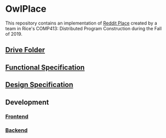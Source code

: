 # OwlPlace

This repository contains an implementation of [Reddit
Place](https://www.reddit.com/r/place/) created by a team in Rice's COMP413:
Distributed Program Construction during the Fall of 2019.  

## [Drive Folder](https://drive.google.com/drive/folders/1Ghaq_pQn_jVgO-GoLL2AyK7S69tdTuBV?usp=sharing)

## [Functional Specification](https://docs.google.com/document/d/13_bi5Vf5WNiZuDCWOdyBopANCUBl-Cyt7jK-sCeUW2s/edit#heading=h.g79r6g88uz09)

## [Design Specification](https://docs.google.com/document/d/1KSX_3OYxqOvSgNRE_sHzmTzEveMyIyrT6FSyV5vjZfg/edit#heading=h.j179bo1otowl)

## Development

### [Frontend](./client)

### [Backend](./server)
